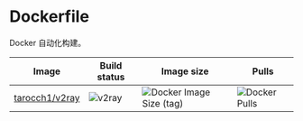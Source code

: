 # Dockerfile

Docker 自动化构建。

| **Image**                                                 | **Build status**                                                           | **Image size**                                                                             | **Pulls**                                                           |
| --------------------------------------------------------- | -------------------------------------------------------------------------- | ------------------------------------------------------------------------------------------ | ------------------------------------------------------------------- |
| [tarocch1/v2ray](https://hub.docker.com/r/tarocch1/v2ray) | ![v2ray](https://github.com/Tarocch1/Dockerfile/workflows/v2ray/badge.svg) | ![Docker Image Size (tag)](https://img.shields.io/docker/image-size/tarocch1/v2ray/latest) | ![Docker Pulls](https://img.shields.io/docker/pulls/tarocch1/v2ray) |
